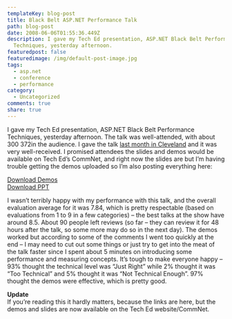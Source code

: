 ```yaml
---
templateKey: blog-post
title: Black Belt ASP.NET Performance Talk
path: blog-post
date: 2008-06-06T01:55:36.449Z
description: I gave my Tech Ed presentation, ASP.NET Black Belt Performance
  Techniques, yesterday afternoon.
featuredpost: false
featuredimage: /img/default-post-image.jpg
tags:
  - asp.net
  - conference
  - performance
category:
  - Uncategorized
comments: true
share: true
---
```

<!--StartFragment-->

I gave my Tech Ed presentation, ASP.NET Black Belt Performance Techniques, yesterday afternoon. The talk was well-attended, with about 300 372in the audience. I gave the talk [last month in Cleveland](http://aspadvice.com/blogs/ssmith/archive/2008/05/14/Black-Belt-ASP.NET-Performance-Techniques.aspx) and it was very well-received. I promised attendees the slides and demos would be available on Tech Ed’s CommNet, and right now the slides are but I’m having trouble getting the demos uploaded so I’m also posting everything here:

[Download Demos](http://static.aspalliance.com/download/Smith_ASPNETBlackBeltPerformanceTechniques.zip)\
[Download PPT](http://static.aspalliance.com/download/BlackBeltASPNETPerformanceTechEd2008.zip)

I wasn’t terribly happy with my performance with this talk, and the overall evaluation average for it was 7.84, which is pretty respectable (based on evaluations from 1 to 9 in a few categories) – the best talks at the show have around 8.5. About 90 people left reviews (so far – they can review it for 48 hours after the talk, so some more may do so in the next day). The demos worked but according to some of the comments I went too quickly at the end – I may need to cut out some things or just try to get into the meat of the talk faster since I spent about 5 minutes on introducing some performance and measuring concepts. It’s tough to make everyone happy – 93% thought the technical level was “Just Right” while 2% thought it was “Too Technical” and 5% thought it was “Not Technical Enough”. 97% thought the demos were effective, which is pretty good.

**Update**\
If you’re reading this it hardly matters, because the links are here, but the demos and slides are now available on the Tech Ed website/CommNet.

<!--EndFragment-->